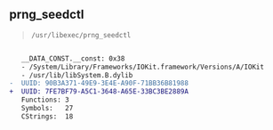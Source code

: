 ## prng_seedctl

> `/usr/libexec/prng_seedctl`

```diff

   __DATA_CONST.__const: 0x38
   - /System/Library/Frameworks/IOKit.framework/Versions/A/IOKit
   - /usr/lib/libSystem.B.dylib
-  UUID: 90B3A371-49E9-3E4E-A90F-71BB36B81988
+  UUID: 7FE7BF79-A5C1-3648-A65E-33BC3BE2889A
   Functions: 3
   Symbols:   27
   CStrings:  18

```
